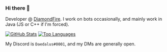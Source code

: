 ### Hi there 👋

Developer @ [DiamondFire](mcdiamondfire.com). I work on bots occasionally, and mainly work in Java (JS or C++ if I'm forced).

[![GitHub Stats](https://github-readme-stats.vercel.app/api?username=RedstoneDaedalus&title_color=DD00AF)](https://github.com/anuraghazra/github-readme-stats) [![Top Languages](https://github-readme-stats.vercel.app/api/top-langs/?username=RedstoneDaedalus&layout=compact)](https://github.com/anuraghazra/github-readme-stats)


My Discord is `Daedalus#0001`, and my DMs are generally open. 
